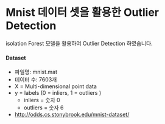 # Mnist 데이터 셋을 활용한 Outlier Detection

isolation Forest 모델을 활용하여 Outlier Detection 하였습니다.

#### Dataset

* 파일명: mnist.mat
* 데이터 수: 7603개
* X = Multi-dimensional point data
* y = labels (0 = inliers, 1 = outliers )
  * inliers = 숫자 0 
  * outliers = 숫자 6
* http://odds.cs.stonybrook.edu/mnist-dataset/




